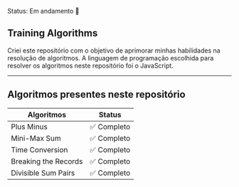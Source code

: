 Status: Em andamento  🚧

## Training Algorithms
Criei este repositório com o objetivo de aprimorar minhas habilidades na resolução de algoritmos. A linguagem de programação escolhida para resolver os algoritmos neste repositório foi o JavaScript.
<hr/>

## Algoritmos presentes neste repositório

| Algoritmos           | Status      |
| -------------------- | ----------- |
| Plus Minus           | ✅ Completo |
| Mini-Max Sum         | ✅ Completo |
| Time Conversion      | ✅ Completo |
| Breaking the Records | ✅ Completo |
| Divisible Sum Pairs  | ✅ Completo |
